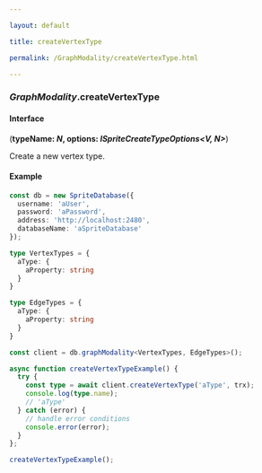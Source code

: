```yaml
---

layout: default

title: createVertexType

permalink: /GraphModality/createVertexType.html

---
```


### _GraphModality_.createVertexType

#### Interface

(**typeName: *N*, options: *ISpriteCreateTypeOptions&lt;V, N&gt;***)

Create a new vertex type.

#### Example

```ts
const db = new SpriteDatabase({
  username: 'aUser',
  password: 'aPassword',
  address: 'http://localhost:2480',
  databaseName: 'aSpriteDatabase'
});

type VertexTypes = {
  aType: {
    aProperty: string
  }
}

type EdgeTypes = {
  aType: {
    aProperty: string
  }
}

const client = db.graphModality<VertexTypes, EdgeTypes>();

async function createVertexTypeExample() {
  try {
    const type = await client.createVertexType('aType', trx);
    console.log(type.name);
    // 'aType'
  } catch (error) {
    // handle error conditions
    console.error(error);
  }
};

createVertexTypeExample();
```


